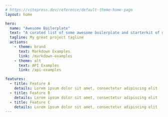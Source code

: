 ```yaml
---
# https://vitepress.dev/reference/default-theme-home-page
layout: home

hero:
  name: "Awesome Boilerplate"
  text: "A curated list of some awesome boilerplate and starterkit of mobile, desktop, web, and others project"
  tagline: My great project tagline
  actions:
    - theme: brand
      text: Markdown Examples
      link: /markdown-examples
    - theme: alt
      text: API Examples
      link: /api-examples

features:
  - title: Feature A
    details: Lorem ipsum dolor sit amet, consectetur adipiscing elit
  - title: Feature B
    details: Lorem ipsum dolor sit amet, consectetur adipiscing elit
  - title: Feature C
    details: Lorem ipsum dolor sit amet, consectetur adipiscing elit
---
```



